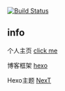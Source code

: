 [![Build Status](https://travis-ci.org/OceanOver/OceanOver.github.io.svg?branch=source)](https://travis-ci.org/OceanOver/OceanOver.github.io)
## info

个人主页 [click me](https://oceanover.github.io/)

博客框架 [hexo](https://hexo.io/zh-cn/)

Hexo主题 [NexT](https://github.com/theme-next/hexo-theme-next)
